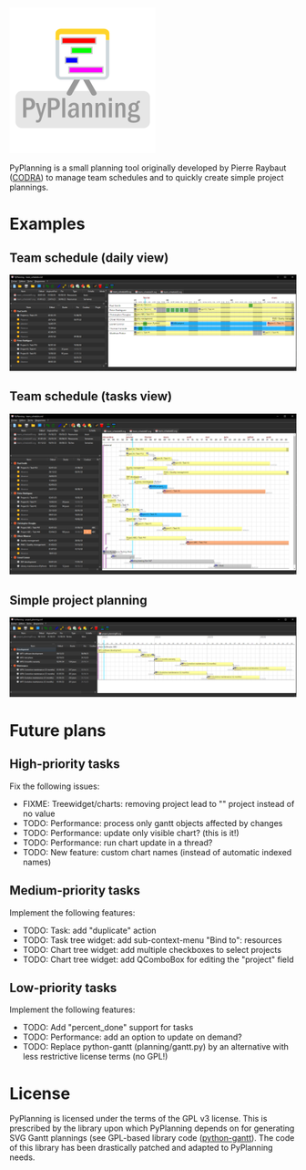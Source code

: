 ![PyPlanning](./planning/data/planning.png)

PyPlanning is a small planning tool originally developed by Pierre Raybaut
([CODRA](https://codra.net/)) to manage team schedules and
to quickly create simple project plannings.

# Examples

## Team schedule (daily view)

![Team schedule](./examples/team_schedule-daily.png)

## Team schedule (tasks view)

![Team schedule / Tasks](./examples/team_schedule-tasks.png)

## Simple project planning

![Simple project planning](./examples/project_planning.png)

# Future plans

## High-priority tasks

Fix the following issues:

- FIXME: Treewidget/charts: removing project lead to "" project instead of no value
- TODO: Performance: process only gantt objects affected by changes
- TODO: Performance: update only visible chart? (this is it!)
- TODO: Performance: run chart update in a thread?
- TODO: New feature: custom chart names (instead of automatic indexed names)

## Medium-priority tasks

Implement the following features:

- TODO: Task: add "duplicate" action
- TODO: Task tree widget: add sub-context-menu "Bind to": resources
- TODO: Chart tree widget: add multiple checkboxes to select projects
- TODO: Chart tree widget: add QComboBox for editing the "project" field

## Low-priority tasks

Implement the following features:

- TODO: Add "percent_done" support for tasks
- TODO: Performance: add an option to update on demand?
- TODO: Replace python-gantt (planning/gantt.py) by an alternative with less restrictive
  license terms (no GPL!)

# License

PyPlanning is licensed under the terms of the GPL v3 license. This is prescribed by
the library upon which PyPlanning depends on for generating SVG Gantt plannings
(see GPL-based library code ([python-gantt](https://pypi.org/project/python-gantt/)).
The code of this library has been drastically patched and adapted to PyPlanning needs.

